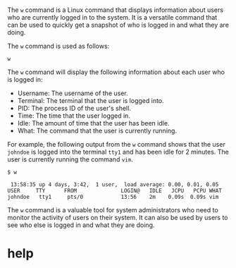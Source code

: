 # 

The `w` command is a Linux command that displays information about users who are currently logged in to the system. It is a versatile command that can be used to quickly get a snapshot of who is logged in and what they are doing.

The `w` command is used as follows:

```
w
```

The `w` command will display the following information about each user who is logged in:

* Username: The username of the user.
* Terminal: The terminal that the user is logged into.
* PID: The process ID of the user's shell.
* Time: The time that the user logged in.
* Idle: The amount of time that the user has been idle.
* What: The command that the user is currently running.

For example, the following output from the `w` command shows that the user `johndoe` is logged into the terminal `tty1` and has been idle for 2 minutes. The user is currently running the command `vim`.

```
$ w

 13:58:35 up 4 days, 3:42,  1 user,  load average: 0.00, 0.01, 0.05
USER     TTY      FROM              LOGIN@   IDLE   JCPU   PCPU WHAT
johndoe   tty1     pts/0            13:56    2m    0.09s  0.09s vim
```

The `w` command is a valuable tool for system administrators who need to monitor the activity of users on their system. It can also be used by users to see who else is logged in and what they are doing.



# help 

```

```
